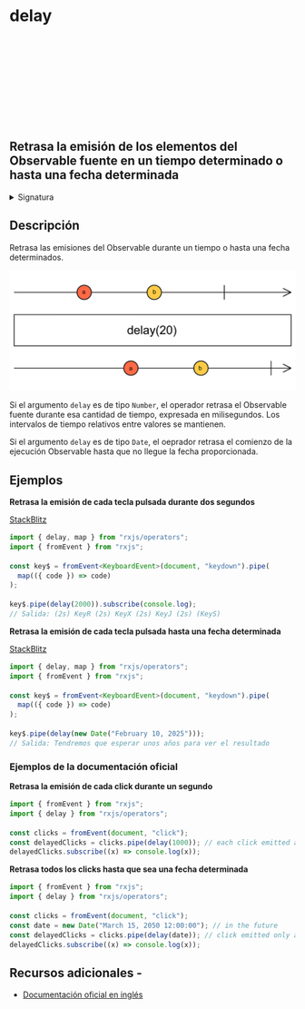 <div class="page-heading">

# delay

<a target="_blank" href="https://github.com/ReactiveX/rxjs/blob/master/src/internal/operators/delay.ts">
<svg>
  <use xlink:href="/assets/icons/github.svg#github"></use>
</svg>
</a>
</div>

<h2 class="subtitle"> Retrasa la emisión de los elementos del Observable fuente en un tiempo determinado o hasta una fecha determinada
</h2>

<details>
<summary>Signatura</summary>

### Firma

`delay<T>(delay: number | Date, scheduler: SchedulerLike = async): MonoTypeOperatorFunction<T>`

### Parámetros

<table>
<tr><td>delay</td><td>La duración del retraso en milisegundos (un número) o la fecha hasta la que se retrasa la emisión de los elementos. The delay duration in milliseconds (a number) or a Date until which the emission of the source items is delayed.</td></tr>
<tr><td>scheduler</td><td>Opcional. El valor por defecto es <code>async</code>.
El <code>SchedulerLike</code> que se utiliza para gestionar los temporizadores que se encargan de retrasar cada elemento.</td></tr>
</table>

### Retorna

`MonoTypeOperatorFunction<T>`: Un Observable que retrasa las emisiones del Observable fuente por el `timeout` o `Date` especificado.

</details>

## Descripción

Retrasa las emisiones del Observable durante un tiempo o hasta una fecha determinados.

<img src="assets/images/marble-diagrams/utility/delay.png" alt="Diagrama de canicas del operador delay">

Si el argumento `delay` es de tipo `Number`, el operador retrasa el Observable fuente durante esa cantidad de tiempo, expresada en milisegundos. Los intervalos de tiempo relativos entre valores se mantienen.

Si el argumento `delay` es de tipo `Date`, el oeprador retrasa el comienzo de la ejecución Observable hasta que no llegue la fecha proporcionada.

## Ejemplos

**Retrasa la emisión de cada tecla pulsada durante dos segundos**

<a target="_blank" href="https://stackblitz.com/edit/rxjs-delay-1?file=index.ts">StackBlitz</a>

```typescript
import { delay, map } from "rxjs/operators";
import { fromEvent } from "rxjs";

const key$ = fromEvent<KeyboardEvent>(document, "keydown").pipe(
  map(({ code }) => code)
);

key$.pipe(delay(2000)).subscribe(console.log);
// Salida: (2s) KeyR (2s) KeyX (2s) KeyJ (2s) (KeyS)
```

**Retrasa la emisión de cada tecla pulsada hasta una fecha determinada**

<a target="_blank" href="https://stackblitz.com/edit/rxjs-delay-2?file=index.ts">StackBlitz</a>

```typescript
import { delay, map } from "rxjs/operators";
import { fromEvent } from "rxjs";

const key$ = fromEvent<KeyboardEvent>(document, "keydown").pipe(
  map(({ code }) => code)
);

key$.pipe(delay(new Date("February 10, 2025")));
// Salida: Tendremos que esperar unos años para ver el resultado
```

### Ejemplos de la documentación oficial

**Retrasa la emisión de cada click durante un segundo**

```javascript
import { fromEvent } from "rxjs";
import { delay } from "rxjs/operators";

const clicks = fromEvent(document, "click");
const delayedClicks = clicks.pipe(delay(1000)); // each click emitted after 1 second
delayedClicks.subscribe((x) => console.log(x));
```

**Retrasa todos los clicks hasta que sea una fecha determinada**

```javascript
import { fromEvent } from "rxjs";
import { delay } from "rxjs/operators";

const clicks = fromEvent(document, "click");
const date = new Date("March 15, 2050 12:00:00"); // in the future
const delayedClicks = clicks.pipe(delay(date)); // click emitted only after that date
delayedClicks.subscribe((x) => console.log(x));
```

## Recursos adicionales -

- <a target="_blank" href="https://rxjs.dev/api/operators/delay">Documentación oficial en inglés</a>
